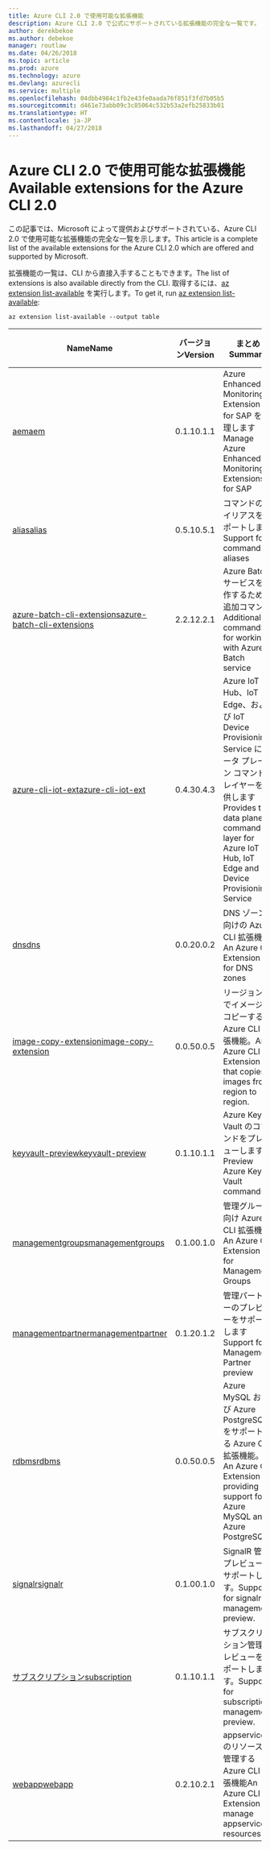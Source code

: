 ```yaml
---
title: Azure CLI 2.0 で使用可能な拡張機能
description: Azure CLI 2.0 で公式にサポートされている拡張機能の完全な一覧です。
author: derekbekoe
ms.author: debekoe
manager: routlaw
ms.date: 04/26/2018
ms.topic: article
ms.prod: azure
ms.technology: azure
ms.devlang: azurecli
ms.service: multiple
ms.openlocfilehash: 04dbb4984c1fb2e43fe0aada76f851f3fd7b05b5
ms.sourcegitcommit: d461e73abb09c3c85064c532b53a2efb25833b01
ms.translationtype: HT
ms.contentlocale: ja-JP
ms.lasthandoff: 04/27/2018
---
```

# <a name="available-extensions-for-the-azure-cli-20"></a><span data-ttu-id="cc531-103">Azure CLI 2.0 で使用可能な拡張機能</span><span class="sxs-lookup"><span data-stu-id="cc531-103">Available extensions for the Azure CLI 2.0</span></span>

<span data-ttu-id="cc531-104">この記事では、Microsoft によって提供およびサポートされている、Azure CLI 2.0 で使用可能な拡張機能の完全な一覧を示します。</span><span class="sxs-lookup"><span data-stu-id="cc531-104">This article is a complete list of the available extensions for the Azure CLI 2.0 which are offered and supported by Microsoft.</span></span>

<span data-ttu-id="cc531-105">拡張機能の一覧は、CLI から直接入手することもできます。</span><span class="sxs-lookup"><span data-stu-id="cc531-105">The list of extensions is also available directly from the CLI.</span></span> <span data-ttu-id="cc531-106">取得するには、[az extension list-available](/cli/azure/extension?view=azure-cli-latest#az-extension-list-available) を実行します。</span><span class="sxs-lookup"><span data-stu-id="cc531-106">To get it, run [az extension list-available](/cli/azure/extension?view=azure-cli-latest#az-extension-list-available):</span></span>

```azurecli
az extension list-available --output table
```

| <span data-ttu-id="cc531-107">Name</span><span class="sxs-lookup"><span data-stu-id="cc531-107">Name</span></span> | <span data-ttu-id="cc531-108">バージョン</span><span class="sxs-lookup"><span data-stu-id="cc531-108">Version</span></span> | <span data-ttu-id="cc531-109">まとめ</span><span class="sxs-lookup"><span data-stu-id="cc531-109">Summary</span></span> | <span data-ttu-id="cc531-110">プレビュー</span><span class="sxs-lookup"><span data-stu-id="cc531-110">Preview</span></span> |
|------|---------|---------|---------|
| [<span data-ttu-id="cc531-111">aem</span><span class="sxs-lookup"><span data-stu-id="cc531-111">aem</span></span>](https://github.com/Azure/azure-cli-extensions) | <span data-ttu-id="cc531-112">0.1.1</span><span class="sxs-lookup"><span data-stu-id="cc531-112">0.1.1</span></span> | <span data-ttu-id="cc531-113">Azure Enhanced Monitoring Extension for SAP を管理します</span><span class="sxs-lookup"><span data-stu-id="cc531-113">Manage Azure Enhanced Monitoring Extensions for SAP</span></span> |  |
| [<span data-ttu-id="cc531-114">alias</span><span class="sxs-lookup"><span data-stu-id="cc531-114">alias</span></span>](https://github.com/Azure/azure-cli-extensions) | <span data-ttu-id="cc531-115">0.5.1</span><span class="sxs-lookup"><span data-stu-id="cc531-115">0.5.1</span></span> | <span data-ttu-id="cc531-116">コマンドのエイリアスをサポートします</span><span class="sxs-lookup"><span data-stu-id="cc531-116">Support for command aliases</span></span> | <span data-ttu-id="cc531-117">[はい]</span><span class="sxs-lookup"><span data-stu-id="cc531-117">Yes</span></span> |
| [<span data-ttu-id="cc531-118">azure-batch-cli-extensions</span><span class="sxs-lookup"><span data-stu-id="cc531-118">azure-batch-cli-extensions</span></span>](https://github.com/Azure/azure-batch-cli-extensions) | <span data-ttu-id="cc531-119">2.2.1</span><span class="sxs-lookup"><span data-stu-id="cc531-119">2.2.1</span></span> | <span data-ttu-id="cc531-120">Azure Batch サービスを操作するための追加コマンド</span><span class="sxs-lookup"><span data-stu-id="cc531-120">Additional commands for working with Azure Batch service</span></span> |  |
| [<span data-ttu-id="cc531-121">azure-cli-iot-ext</span><span class="sxs-lookup"><span data-stu-id="cc531-121">azure-cli-iot-ext</span></span>](https://github.com/azure/azure-iot-cli-extension) | <span data-ttu-id="cc531-122">0.4.3</span><span class="sxs-lookup"><span data-stu-id="cc531-122">0.4.3</span></span> | <span data-ttu-id="cc531-123">Azure IoT Hub、IoT Edge、および IoT Device Provisioning Service にデータ プレーン コマンド レイヤーを提供します</span><span class="sxs-lookup"><span data-stu-id="cc531-123">Provides the data plane command layer for Azure IoT Hub, IoT Edge and IoT Device Provisioning Service</span></span> |  |
| [<span data-ttu-id="cc531-124">dns</span><span class="sxs-lookup"><span data-stu-id="cc531-124">dns</span></span>](https://github.com/Azure/azure-cli-extensions) | <span data-ttu-id="cc531-125">0.0.2</span><span class="sxs-lookup"><span data-stu-id="cc531-125">0.0.2</span></span> | <span data-ttu-id="cc531-126">DNS ゾーン向けの Azure CLI 拡張機能</span><span class="sxs-lookup"><span data-stu-id="cc531-126">An Azure CLI Extension for DNS zones</span></span> |  |
| [<span data-ttu-id="cc531-127">image-copy-extension</span><span class="sxs-lookup"><span data-stu-id="cc531-127">image-copy-extension</span></span>](https://github.com/Azure/azure-cli-extensions) | <span data-ttu-id="cc531-128">0.0.5</span><span class="sxs-lookup"><span data-stu-id="cc531-128">0.0.5</span></span> | <span data-ttu-id="cc531-129">リージョン間でイメージをコピーする Azure CLI 拡張機能。</span><span class="sxs-lookup"><span data-stu-id="cc531-129">An Azure CLI Extension that copies images from region to region.</span></span> |  |
| [<span data-ttu-id="cc531-130">keyvault-preview</span><span class="sxs-lookup"><span data-stu-id="cc531-130">keyvault-preview</span></span>](https://github.com/Azure/azure-keyvault-cli-extension) | <span data-ttu-id="cc531-131">0.1.1</span><span class="sxs-lookup"><span data-stu-id="cc531-131">0.1.1</span></span> | <span data-ttu-id="cc531-132">Azure Key Vault のコマンドをプレビューします。</span><span class="sxs-lookup"><span data-stu-id="cc531-132">Preview Azure Key Vault commands.</span></span> | <span data-ttu-id="cc531-133">[はい]</span><span class="sxs-lookup"><span data-stu-id="cc531-133">Yes</span></span> |
| [<span data-ttu-id="cc531-134">managementgroups</span><span class="sxs-lookup"><span data-stu-id="cc531-134">managementgroups</span></span>](https://github.com/Azure/azure-cli-extensions) | <span data-ttu-id="cc531-135">0.1.0</span><span class="sxs-lookup"><span data-stu-id="cc531-135">0.1.0</span></span> | <span data-ttu-id="cc531-136">管理グループ向け Azure CLI 拡張機能</span><span class="sxs-lookup"><span data-stu-id="cc531-136">An Azure CLI Extension for Management Groups</span></span> |  |
| [<span data-ttu-id="cc531-137">managementpartner</span><span class="sxs-lookup"><span data-stu-id="cc531-137">managementpartner</span></span>](https://github.com/Azure/azure-cli-extensions) | <span data-ttu-id="cc531-138">0.1.2</span><span class="sxs-lookup"><span data-stu-id="cc531-138">0.1.2</span></span> | <span data-ttu-id="cc531-139">管理パートナーのプレビューをサポートします</span><span class="sxs-lookup"><span data-stu-id="cc531-139">Support for Management Partner preview</span></span> |  |
| [<span data-ttu-id="cc531-140">rdbms</span><span class="sxs-lookup"><span data-stu-id="cc531-140">rdbms</span></span>](https://github.com/Azure/azure-cli-extensions) | <span data-ttu-id="cc531-141">0.0.5</span><span class="sxs-lookup"><span data-stu-id="cc531-141">0.0.5</span></span> | <span data-ttu-id="cc531-142">Azure MySQL および Azure PostgreSQL をサポートする Azure CLI 拡張機能。</span><span class="sxs-lookup"><span data-stu-id="cc531-142">An Azure CLI Extension providing support for Azure MySQL and Azure PostgreSQL.</span></span> |  |
| [<span data-ttu-id="cc531-143">signalr</span><span class="sxs-lookup"><span data-stu-id="cc531-143">signalr</span></span>](https://github.com/Azure/azure-cli-extensions) | <span data-ttu-id="cc531-144">0.1.0</span><span class="sxs-lookup"><span data-stu-id="cc531-144">0.1.0</span></span> | <span data-ttu-id="cc531-145">SignalR 管理プレビューをサポートします。</span><span class="sxs-lookup"><span data-stu-id="cc531-145">Support for signalr management preview.</span></span> | <span data-ttu-id="cc531-146">[はい]</span><span class="sxs-lookup"><span data-stu-id="cc531-146">Yes</span></span> |
| [<span data-ttu-id="cc531-147">サブスクリプション</span><span class="sxs-lookup"><span data-stu-id="cc531-147">subscription</span></span>](https://github.com/Azure/azure-cli-extensions) | <span data-ttu-id="cc531-148">0.1.1</span><span class="sxs-lookup"><span data-stu-id="cc531-148">0.1.1</span></span> | <span data-ttu-id="cc531-149">サブスクリプション管理プレビューをサポートします。</span><span class="sxs-lookup"><span data-stu-id="cc531-149">Support for subscription management preview.</span></span> |  |
| [<span data-ttu-id="cc531-150">webapp</span><span class="sxs-lookup"><span data-stu-id="cc531-150">webapp</span></span>](https://github.com/Azure/azure-cli-extensions) | <span data-ttu-id="cc531-151">0.2.1</span><span class="sxs-lookup"><span data-stu-id="cc531-151">0.2.1</span></span> | <span data-ttu-id="cc531-152">appservice のリソースを管理する Azure CLI 拡張機能</span><span class="sxs-lookup"><span data-stu-id="cc531-152">An Azure CLI Extension to manage appservice resources</span></span> | <span data-ttu-id="cc531-153">[はい]</span><span class="sxs-lookup"><span data-stu-id="cc531-153">Yes</span></span> |
